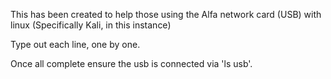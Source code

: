 This has been created to help those using the Alfa network card (USB) with linux (Specifically Kali, in this instance)

Type out each line, one by one.

Once all complete ensure the usb is connected via 'ls usb'.
